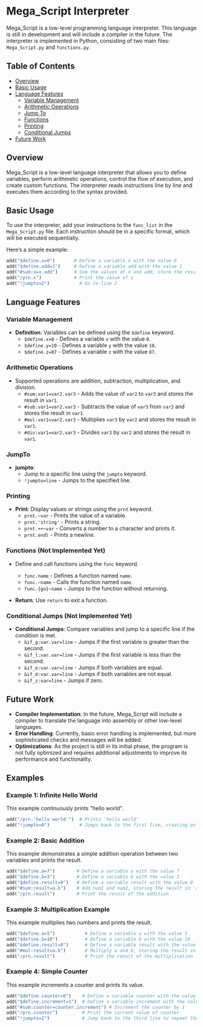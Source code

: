 # Mega_Script Interpreter

Mega_Script is a low-level programming language interpreter. This language is still in development and will include a compiler in the future. The interpreter is implemented in Python, consisting of two main files: `Mega_Script.py` and `functions.py`.

## Table of Contents
- [Overview](#overview)
- [Basic Usage](#basic-usage)
- [Language Features](#language-features)
  - [Variable Management](#variable-management)
  - [Arithmetic Operations](#arithmetic-operations)
  - [Jump To](#JumpTo)
  - [Functions](#functions)
  - [Printing](#printing)
  - [Conditional Jumps](#conditional-jumps)
- [Future Work](#future-work)

## Overview
Mega_Script is a low-level language interpreter that allows you to define variables, perform arithmetic operations, control the flow of execution, and create custom functions. The interpreter reads instructions line by line and executes them according to the syntax provided.

## Basic Usage
To use the interpreter, add your instructions to the `func_list` in the `Mega_Script.py` file. Each instruction should be in a specific format, which will be executed sequentially. 

Here’s a simple example:

```python
add("$define.x=0")       # Define a variable x with the value 0
add("$define.add=1")     # Define a variable add with the value 1
add("#sum:x=x.add")      # Sum the values of x and add, store the result in x
add("/prn.x")            # Print the value of x
add("!jumpto=2")           # Go to line 2
```

## Language Features

### Variable Management
- **Definition**: Variables can be defined using the `$define` keyword.
  - `$define.x=0` - Defines a variable `x` with the value `0`.
  - `$define.y=10` - Defines a variable `y` with the value `10`.
  - `$define.z=87` - Defines a variable `z` with the value `87`.

### Arithmetic Operations
- Supported operations are addition, subtraction, multiplication, and division.
  - `#sum:var1=var2.var3` - Adds the value of `var2` to `var3` and stores the result in `var1`.
  - `#sub:var1=var2.var3` - Subtracts the value of `var3` from `var2` and stores the result in `var1`.
  - `#mul:var1=var2.var3` - Multiplies `var3` by `var2` and stores the result in `var1`.
  - `#div:var1=var2.var3` - Divides `var3` by `var2` and stores the result in `var1`.

### JumpTo
- **jumpto**:
  - Jump to a specific line using the `jumpto` keyword.
  - `!jumpto=line` - Jumps to the specified line.

### Printing
- **Print**: Display values or strings using the `prnt` keyword.
  - `prnt.~var` - Prints the value of a variable.
  - `prnt.'string'` - Prints a string.
  - `prnt.++~var` - Converts a number to a character and prints it.
  - `prnt.endl` - Prints a newline.

### Functions (Not Implemented Yet)
- Define and call functions using the `func` keyword.
  - `func.name` - Defines a function named `name`.
  - `func.~name` - Calls the function named `name`.
  - `func.{go}~name` - Jumps to the function without returning.

- **Return**: Use `return` to exit a function.

### Conditional Jumps (Not Implemented Yet)
- **Conditional Jumps**: Compare variables and jump to a specific line if the condition is met.
  - `&if_g:var.var=line` - Jumps if the first variable is greater than the second.
  - `&if_l:var.var=line` - Jumps if the first variable is less than the second.
  - `&if_e:var.var=line` - Jumps if both variables are equal.
  - `&if_d:var.var=line` - Jumps if both variables are not equal.
  - `&if_z:var=line` - Jumps if zero.

## Future Work
- **Compiler Implementation**: In the future, Mega_Script will include a compiler to translate the language into assembly or other low-level languages.
- **Error Handling**: Currently, basic error handling is implemented, but more sophisticated checks and messages will be added.
- **Optimizations**: As the project is still in its initial phase, the program is not fully optimized and requires additional adjustments to improve its performance and functionality.

## Examples

### Example 1: **Infinite Hello World**
This example continuously prints "hello world".

```python
add("/prn.'hello world'")  # Prints 'hello world'
add("!jumpto=0")           # Jumps back to the first line, creating an infinite loop
```

### Example 2: **Basic Addition**
This example demonstrates a simple addition operation between two variables and prints the result.

```python
add("$define.a=7")        # Define a variable a with the value 7
add("$define.b=3")        # Define a variable b with the value 3
add("$define.result=0")   # Define a variable result with the value 0
add("#sum:result=a.b")    # Add num1 and num2, storing the result in 'result'
add("/prn.result")        # Print the result of the addition
```

### Example 3: **Multiplication Example**
This example multiplies two numbers and prints the result.

```python
add("$define.a=5")           # Define a variable a with the value 5
add("$define.b=10")          # Define a variable b with the value 10
add("$define.result=0")      # Define a variable result with the value 0
add("#mul:result=a.b")       # Multiply a and b, storing the result in 'result'
add("/prn.result")           # Print the result of the multiplication
```


### Example 4: **Simple Counter**
This example increments a counter and prints its value.

```python
add("$define.counter=0")    # Define a variable counter with the value 0
add("$define.increment=1")  # Define a variable increment with the value 1
add("#sum:counter=counter.increment") # Increment the counter by 1
add("/prn.counter")         # Print the current value of counter
add("!jumpto=2")            # Jump back to the third line to repeat the process
```


